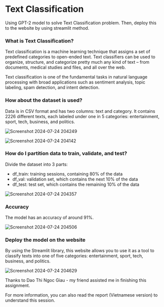 # Text Classification

Using GPT-2 model to solve Text Classification problem. Then, deploy this to the website by using streamlit method.

### What is Text Classification?

Text classification is a machine learning technique that assigns a set of predefined categories to open-ended text. Text classifiers can be used to organize, structure, and categorize pretty much any kind of text – from documents, medical studies and files, and all over the web.

Text classification is one of the fundamental tasks in natural language processing with broad applications such as sentiment analysis, topic labeling, spam detection, and intent detection.

### How about the dataset is used?

Data is in CSV format and has two columns: text and category. It contains 2226 different texts, each labeled under one in 5 categories: entertainment, sport, tech, business, and politics.

![Screenshot 2024-07-24 204249](https://github.com/user-attachments/assets/6a5ae1e7-57bf-4f8d-aab7-75b3b09f049b)

![Screenshot 2024-07-24 204142](https://github.com/user-attachments/assets/e9810ef0-48db-490f-b26b-65c49e45ec9c)

### How do I partition data to train, validate, and test?

Divide the dataset into 3 parts:
- df_train: training sessions, containing 80% of the data
- df_val: validation set, which contains the next 10% of the data
- df_test: test set, which contains the remaining 10% of the data

![Screenshot 2024-07-24 204357](https://github.com/user-attachments/assets/498b1b1e-31ad-4945-bf34-a4703261cbeb)

### Accuracy

The model has an accuracy of around 91%.

![Screenshot 2024-07-24 204506](https://github.com/user-attachments/assets/799c7d26-301e-428d-a89d-ef7d1bcafdc0)

### Deploy the model on the website

By using the Streamlit library, this website allows you to use it as a tool to classify texts into one of five categories: entertainment, sport, tech, business, and politics.

![Screenshot 2024-07-24 204629](https://github.com/user-attachments/assets/a93de1ca-6bfc-4018-83ed-bfa543e39f21)

Thanks to Dao Thi Ngoc Giau - my friend assisted me in finishing this assignment.

For more information, you can also read the report (Vietnamese version) to understand this session.
